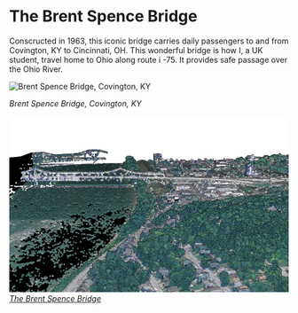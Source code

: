 
# The Brent Spence Bridge
Conscructed in 1963, this iconic bridge carries daily passengers to and from Covington, KY to Cincinnati, OH. This wonderful bridge is how I, a UK student, travel home to Ohio along route i -75. It provides safe passage over the Ohio River.  

![Brent Spence Bridge, Covington, KY](layout.jpg)
     
*Brent Spence Bridge, Covington, KY*

![Screenshot of animation](animation.jpg)     
*[The Brent Spence Bridge](https://youtu.be/TaPQr_nKkL4)*
